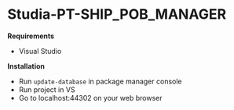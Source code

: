 # Studia-PT-SHIP_POB_MANAGER

**Requirements**
* Visual Studio
  
**Installation**
* Run `update-database` in package manager console
* Run project in VS
* Go to localhost:44302 on your web browser
